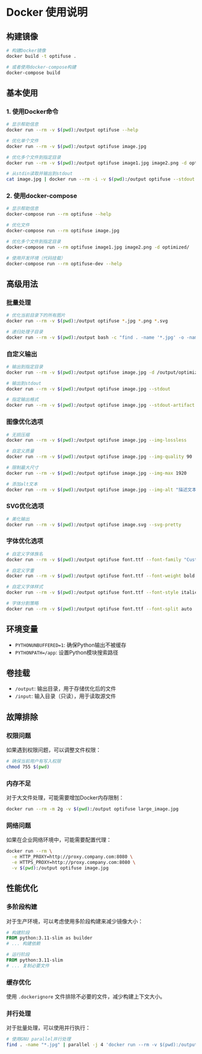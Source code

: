 # Docker 使用说明

## 构建镜像

```bash
# 构建Docker镜像
docker build -t optifuse .

# 或者使用docker-compose构建
docker-compose build
```

## 基本使用

### 1. 使用Docker命令

```bash
# 显示帮助信息
docker run --rm -v $(pwd):/output optifuse --help

# 优化单个文件
docker run --rm -v $(pwd):/output optifuse image.jpg

# 优化多个文件到指定目录
docker run --rm -v $(pwd):/output optifuse image1.jpg image2.png -d optimized/

# 从stdin读取并输出到stdout
cat image.jpg | docker run --rm -i -v $(pwd):/output optifuse --stdout
```

### 2. 使用docker-compose

```bash
# 显示帮助信息
docker-compose run --rm optifuse --help

# 优化文件
docker-compose run --rm optifuse image.jpg

# 优化多个文件到指定目录
docker-compose run --rm optifuse image1.jpg image2.png -d optimized/

# 使用开发环境（代码挂载）
docker-compose run --rm optifuse-dev --help
```

## 高级用法

### 批量处理

```bash
# 优化当前目录下的所有图片
docker run --rm -v $(pwd):/output optifuse *.jpg *.png *.svg

# 递归处理子目录
docker run --rm -v $(pwd):/output bash -c "find . -name '*.jpg' -o -name '*.png' -o -name '*.svg' | xargs optifuse"
```

### 自定义输出

```bash
# 输出到指定目录
docker run --rm -v $(pwd):/output optifuse image.jpg -d /output/optimized

# 输出到stdout
docker run --rm -v $(pwd):/output optifuse image.jpg --stdout

# 指定输出格式
docker run --rm -v $(pwd):/output optifuse image.jpg --stdout-artifact webp
```

### 图像优化选项

```bash
# 无损压缩
docker run --rm -v $(pwd):/output optifuse image.jpg --img-lossless

# 自定义质量
docker run --rm -v $(pwd):/output optifuse image.jpg --img-quality 90

# 限制最大尺寸
docker run --rm -v $(pwd):/output optifuse image.jpg --img-max 1920

# 添加alt文本
docker run --rm -v $(pwd):/output optifuse image.jpg --img-alt "描述文本"
```

### SVG优化选项

```bash
# 美化输出
docker run --rm -v $(pwd):/output optifuse image.svg --svg-pretty
```

### 字体优化选项

```bash
# 自定义字体族名
docker run --rm -v $(pwd):/output optifuse font.ttf --font-family "CustomFont"

# 自定义字重
docker run --rm -v $(pwd):/output optifuse font.ttf --font-weight bold

# 自定义字体样式
docker run --rm -v $(pwd):/output optifuse font.ttf --font-style italic

# 字体分割策略
docker run --rm -v $(pwd):/output optifuse font.ttf --font-split auto
```

## 环境变量

- `PYTHONUNBUFFERED=1`: 确保Python输出不被缓存
- `PYTHONPATH=/app`: 设置Python模块搜索路径

## 卷挂载

- `/output`: 输出目录，用于存储优化后的文件
- `/input`: 输入目录（只读），用于读取源文件

## 故障排除

### 权限问题

如果遇到权限问题，可以调整文件权限：

```bash
# 确保当前用户有写入权限
chmod 755 $(pwd)
```

### 内存不足

对于大文件处理，可能需要增加Docker内存限制：

```bash
docker run --rm -m 2g -v $(pwd):/output optifuse large_image.jpg
```

### 网络问题

如果在企业网络环境中，可能需要配置代理：

```bash
docker run --rm \
  -e HTTP_PROXY=http://proxy.company.com:8080 \
  -e HTTPS_PROXY=http://proxy.company.com:8080 \
  -v $(pwd):/output optifuse image.jpg
```

## 性能优化

### 多阶段构建

对于生产环境，可以考虑使用多阶段构建来减少镜像大小：

```dockerfile
# 构建阶段
FROM python:3.11-slim as builder
# ... 构建依赖

# 运行阶段
FROM python:3.11-slim
# ... 复制必要文件
```

### 缓存优化

使用 `.dockerignore` 文件排除不必要的文件，减少构建上下文大小。

### 并行处理

对于批量处理，可以使用并行执行：

```bash
# 使用GNU parallel并行处理
find . -name "*.jpg" | parallel -j 4 'docker run --rm -v $(pwd):/output optifuse {}'
```
